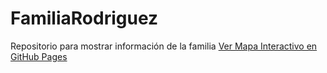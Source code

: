 # FamiliaRodriguez
Repositorio para mostrar información de la familia
[Ver Mapa Interactivo en GitHub Pages](https://tuusuario.github.io/repositorio/mapa_interactivo.html)
